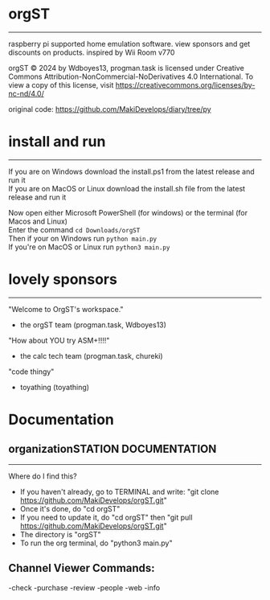 # orgST
-- -- -- --

raspberry pi supported home emulation software.
view sponsors and get discounts on products.
inspired by Wii Room v770

orgST © 2024 by Wdboyes13, progman.task is licensed under Creative Commons Attribution-NonCommercial-NoDerivatives 4.0 International. 
To view a copy of this license, visit https://creativecommons.org/licenses/by-nc-nd/4.0/

original code: https://github.com/MakiDevelops/diary/tree/py

# install and run
-- -- -- -- -- --
If you are on Windows download the install.ps1 from the latest release and run it  
If you are on MacOS or Linux download the install.sh file from the latest release and run it  

Now open either Microsoft PowerShell (for windows) or the terminal (for Macos and Linux)  
Enter the command `cd Downloads/orgST`  
Then if your on Windows run `python main.py`  
If you're on MacOS or Linux run `python3 main.py`  

# lovely sponsors
-- -- -- -- -- -- --

"Welcome to OrgST's workspace."
- the orgST team
(progman.task, Wdboyes13)

"How about YOU try ASM+!!!!"
- the calc tech team
(progman.task, chureki)

"code thingy"
- toyathing
  (toyathing)

# Documentation
## organizationSTATION DOCUMENTATION

-------------------
Where do I find this?
- If you haven't already, go to TERMINAL and write: "git clone https://github.com/MakiDevelops/orgST.git"
- Once it's done, do "cd orgST"
- If you need to update it, do "cd orgST" then "git pull https://github.com/MakiDevelops/orgST.git"
- The directory is "orgST"
- To run the org terminal, do "python3 main.py"

## Channel Viewer Commands:
-check
-purchase
-review
-people
-web
-info
